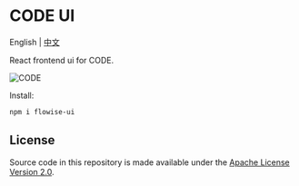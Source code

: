 <!-- markdownlint-disable MD030 -->

# CODE UI

English | [中文](./README-ZH.md)

React frontend ui for CODE.

![CODE](https://github.com/FlowiseAI/Flowise/blob/main/images/flowise_agentflow.gif?raw=true)

Install:

```bash
npm i flowise-ui
```

## License

Source code in this repository is made available under the [Apache License Version 2.0](https://github.com/FlowiseAI/Flowise/blob/master/LICENSE.md).
